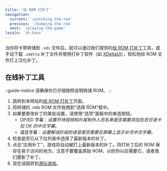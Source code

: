 ```yaml
---
title: '给 ROM 打补丁'
navigation:
  current: '/patching-the-rom'
  previous: '/dumping-the-rom'
  next: '/playing-the-game'
locale: 'zh-hans'
---
```


当你将卡带转储到 `.nds` 文件后，就可以通过我们提供的[给 ROM 打补丁](/zh-hans/chokuretsu/patch)工具，或手动下载 `.xdelta` 补丁文件并使用打补丁软件（如 [XDeltaUI](https://www.romhacking.net/utilities/598/?device=emu)），轻松地给 ROM 文件打上汉化补丁。

## 在线补丁工具
::guide-notice
请确保你已仔细按照说明转储 ROM。
::
1. 跳转到本网站的[给 ROM 打补丁](/chokuretsu/patch)页面。
2. 将转储的 .nds ROM 文件拖拽到“选择 ROM”框中。
3. 如果要更改补丁的某些设置，请使用“选项”面板中的单选按钮。
    - OP/ED 字幕：*设置开场视频和片尾制作人员名单是否需要添加包含日语卡拉 OK 的中文字幕。*
    - 语音字幕：*设置解谜阶段的语音是否需要在屏幕上显示补充中文字幕。*
4. 检查是否已从下拉列表中选择了最新版本的补丁。
5. 点击“应用补丁”，游戏将自动被打上最新版本的补丁。将打补丁后的 ROM 保存在易于访问的地方。注意不要覆盖原始 ROM，以防你以后需要它，或者我们更新了补丁。
6. 现在请跳转到[游玩游戏](/chokuretsu/guide/playing-the-game)。